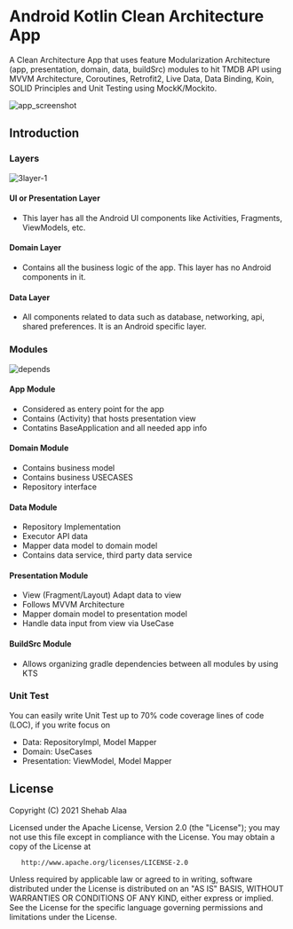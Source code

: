 Android Kotlin Clean Architecture App
=======================================

A Clean Architecture App that uses feature Modularization Architecture (app, presentation, domain, data, buildSrc) modules
to hit TMDB API using MVVM Architecture, Coroutines, Retrofit2, Live Data, Data Binding, Koin, SOLID Principles and Unit Testing using MockK/Mockito.

![app_screenshot](https://user-images.githubusercontent.com/39988066/147701770-ce6419aa-d212-4ce4-8657-f5742c75eef5.jpg)

Introduction
-------------

### Layers
![3layer-1](https://user-images.githubusercontent.com/39988066/147699856-bc10356a-4772-439d-a2c1-b6020843f936.png)

#### UI or Presentation Layer
- This layer has all the Android UI components like Activities, Fragments, ViewModels, etc.

#### Domain Layer
- Contains all the business logic of the app. This layer has no Android components in it.

#### Data Layer
- All components related to data such as database, networking, api, shared preferences. It is an Android specific layer.

### Modules
![depends](https://user-images.githubusercontent.com/39988066/147700089-345e1a60-1651-4121-8616-f9273f8e0412.png)

#### App Module
- Considered as entery point for the app
- Contains (Activity) that hosts presentation view
- Contatins BaseApplication and all needed app info

#### Domain Module
- Contains business model 
- Contains business USECASES
- Repository interface

#### Data Module
- Repository Implementation
- Executor API data
- Mapper data model to domain model
- Contains data service, third party data service  

#### Presentation Module
- View (Fragment/Layout) Adapt data to view 
- Follows MVVM Architecture
- Mapper domain model to presentation model
- Handle data input from view via UseCase

#### BuildSrc Module
- Allows organizing gradle dependencies between all modules by using KTS

### Unit Test
You can easily write Unit Test up to 70% code coverage lines of code (LOC), if you write focus on 
- Data: RepositoryImpl, Model Mapper 
- Domain: UseCases
- Presentation: ViewModel, Model Mapper

License
--------

 Copyright (C) 2021 Shehab Alaa

   Licensed under the Apache License, Version 2.0 (the "License");
   you may not use this file except in compliance with the License.
   You may obtain a copy of the License at

       http://www.apache.org/licenses/LICENSE-2.0

   Unless required by applicable law or agreed to in writing, software
   distributed under the License is distributed on an "AS IS" BASIS,
   WITHOUT WARRANTIES OR CONDITIONS OF ANY KIND, either express or implied.
   See the License for the specific language governing permissions and
   limitations under the License.
